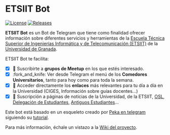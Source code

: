 # ETSIIT Bot

[![License](https://img.shields.io/badge/license-MIT-blue.svg)](./License)
[![Releases](https://img.shields.io/github/v/release/jorgechp/etsiit_bot)](https://github.com/jorgechp/etsiit_bot/releases)

**ETSIIT Bot** es un Bot de Telegram que tiene como finalidad ofrecer información sobre diferentes servicios y herramientas de la [Escuela Técnica Superior de Ingenierías Informática y de Telecomunicación (ETSIIT)](https://etsiit.ugr.es/) de la [Universidad de Granada](https://www.ugr.es/).

ETSIIT Bot te facilita:

- [x] :bus: Suscribirte a **grupos de Meetup** en los que estés interesado.
- [x] :fork\_and\_knife: Ver desde Telegram el menú de los **Comedores Universitarios**, tanto para hoy como para toda la semana.
- [x] :link: Acceder directamente los **enlaces** más relevantes para tu día a día en la Universidad (CIGES, Información sobre guías docentes...)
- [x] :newspaper: Suscripción a páginas de noticias de la Universidad, de la ETSIIT, [OSL](https://osl.ugr.es/), [Delegación de Estudiantes](https://deiit.ugr.es/), [Antiguos Estudiantes](https://aesit.es/)...

Este bot está basado en un esqueleto creado por [Peka en telegram](https://t.me/zPeka) siguiendo su [tutorial](https://telegra.ph/Creando-Bots-en-Telegram-06-09).

Para más información, échale un vistazo a la [Wiki del proyecto](https://github.com/jorgechp/etsiit_bot/wiki).

